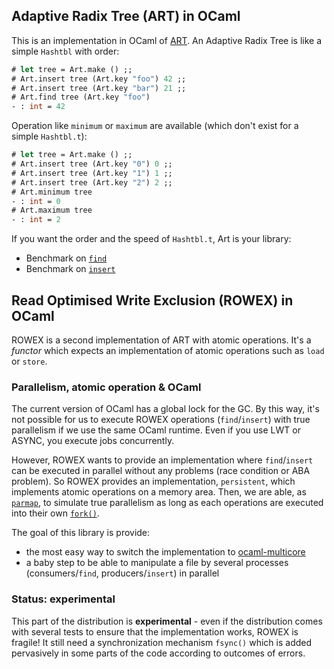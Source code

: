 ## Adaptive Radix Tree (ART) in OCaml

This is an implementation in OCaml of [ART](https://db.in.tum.de/~leis/papers/ART.pdf).
An Adaptive Radix Tree is like a simple `Hashtbl` with order:

```ocaml
# let tree = Art.make () ;;
# Art.insert tree (Art.key "foo") 42 ;;
# Art.insert tree (Art.key "bar") 21 ;;
# Art.find tree (Art.key "foo")
- : int = 42
```

Operation like `minimum` or `maximum` are available (which don't exist for a
simple `Hashtbl.t`):

```ocaml
# let tree = Art.make () ;;
# Art.insert tree (Art.key "0") 0 ;;
# Art.insert tree (Art.key "1") 1 ;;
# Art.insert tree (Art.key "2") 2 ;;
# Art.minimum tree
- : int = 0
# Art.maximum tree
- : int = 2
```

If you want the order and the speed of `Hashtbl.t`, Art is your library:
- Benchmark on [`find`][find-bechamel]
- Benchmark on [`insert`][insert-bechamel]

## Read Optimised Write Exclusion (ROWEX) in OCaml

ROWEX is a second implementation of ART with atomic operations. It's a _functor_
which expects an implementation of atomic operations such as `load` or `store`.

### Parallelism, atomic operation & OCaml

The current version of OCaml has a global lock for the GC. By this way, it's not
possible for us to execute ROWEX operations (`find`/`insert`) with true
parallelism if we use the same OCaml runtime. Even if you use LWT or ASYNC, you
execute jobs concurrently.

However, ROWEX wants to provide an implementation where `find`/`insert` can be
executed in parallel without any problems (race condition or ABA problem). So
ROWEX provides an implementation, `persistent`, which implements atomic
operations on a memory area. Then, we are able, as [`parmap`][parmap], to
simulate true parallelism as long as each operations are executed into their own
[`fork()`][fork].

The goal of this library is provide:
- the most easy way to switch the implementation to
  [ocaml-multicore][ocaml-multicore]
- a baby step to be able to manipulate a file by several processes
  (consumers/`find`, producers/`insert`) in parallel
  
### Status: experimental

This part of the distribution is **experimental** - even if the distribution
comes with several tests to ensure that the implementation works, ROWEX is fragile!
It still need a synchronization mechanism `fsync()` which is added pervasively in
some parts of the code according to outcomes of errors.

[find-bechamel]: https://dinosaure.github.io/art/bench/find.html
[insert-bechamel]: https://dinosaure.github.io/art/bench/insert.html
[parmap]: https://github.com/rdicosmo/parmap
[fork]: https://man7.org/linux/man-pages/man2/fork.2.html
[ocaml-multicore]: https://github.com/ocaml-multicore/ocaml-multicore
